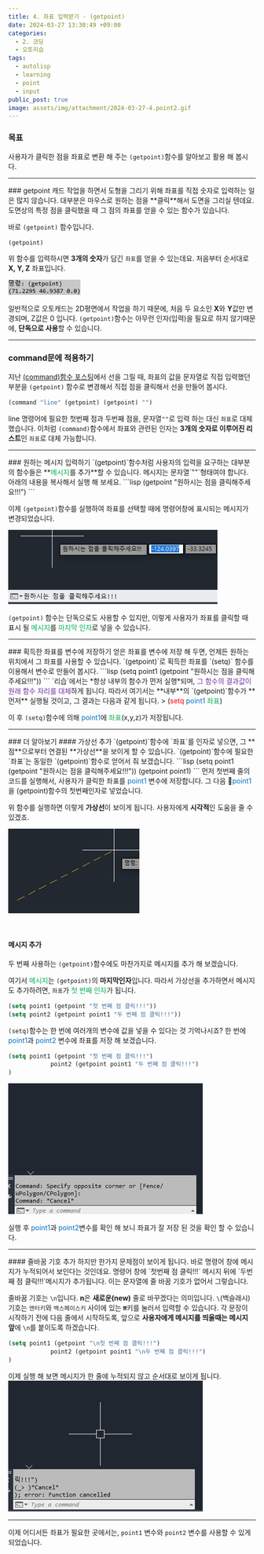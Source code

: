 ```yaml
---
title: 4. 좌표 입력받기 - (getpoint)
date: 2024-03-27 13:30:49 +09:00
categories:
  - 2. 코딩
  - 오토리습
tags:
  - autolisp
  - learning
  - point
  - input
public_post: true
image: assets/img/attachment/2024-03-27-4.point2.gif
---
```


### 목표
사용자가 클릭한 점을 좌표로 변환 해 주는 `(getpoint)`함수를 알아보고 활용 해 봅시다.

<hr>
### getpoint
캐드 작업을 하면서 도형을 그리기 위해 좌표를 직접 숫자로 입력하는 일은 많지 않습니다.
대부분은 마우스로 원하는 점을 **클릭**해서 도면을 그리실 텐데요.
도면상의 특정 점을 클릭했을 때 그 점의 좌표를 얻을 수 있는 함수가 있습니다.

바로 `(getpoint)` 함수입니다.
```lisp
(getpoint)
```
위 함수를 입력하시면 **3개의 숫자**가 담긴 `좌표`를 얻을 수 있는데요. 처음부터 순서대로 **X, Y, Z** 좌표입니다.

![](assets/img/attachment/2024-03-27-4.%20좌표%20입력받기%20-%20getpoint.png)

일반적으로 오토캐드는 2D평면에서 작업을 하기 때문에, 처음 두 요소인 **X**와 **Y**값만 변경되며, Z값은 0 입니다.
`(getpoint)`함수는 아무런 인자(입력)을 필요로 하지 않기때문에, **단독으로 사용**할 수 있습니다.

<hr>

### command문에 적용하기
지난 [(command)함수 포스팅](https://isaacgocoder.github.io/posts/2.-%EB%A6%AC%EC%8A%B5%EC%9C%BC%EB%A1%9C-%EC%BA%90%EB%93%9C%EB%AA%85%EB%A0%B9%EC%96%B4-%EC%82%AC%EC%9A%A9-%ED%95%B4-%EB%B3%B4%EA%B8%B0-(command)/)에서 선을 그릴 때, 좌표의 값을 문자열로 직접 입력했던 부분을 `(getpoint)` 함수로 변경해서 직접 점을 클릭해서 선을 만들어 봅시다.
```lisp
(command "line" (getpoint) (getpoint) "")
```
line 명령어에 필요한 첫번째 점과 두번째 점을, 문자열`""`로 입력 하는 대신 `좌표`로 대체했습니다.
이처럼 `(command)`함수에서 좌표와 관련된 인자는 **3개의 숫자로 이루어진 리스트**인 `좌표`로 대체 가능합니다.

<hr>
### 원하는 메시지 입력하기
`(getpoint)`함수처럼 사용자의 입력을 요구하는 대부분의 함수들은 **<font color="#00b050">메시지</font>를 추가**할 수 있습니다.
메시지는 문자열`""`형태여야 합니다. 아래의 내용을 복사해서 실행 해 보세요.
```lisp
(getpoint "원하시는 점을 클릭해주세요!!!")
```
<br>

이제 `(getpoint)`함수를 실행하여 좌표를 선택할 때에 명령어창에 표시되는 메시지가 변경되었습니다.

![](assets/img/attachment/2024-03-27-4.%20좌표%20입력받기%20-%20getpoint-1.png)

`(getpoint)` 함수는 단독으로도 사용할 수 있지만, 이렇게 사용자가 좌표를 클릭할 때 표시 될 <font color="#00b050">메시지</font>를 <font color="#00b050">마지막 인자</font>로 넣을 수 있습니다.

<hr>
### 획득한 좌표를 변수에 저장하기
얻은 좌표를 변수에 저장 해 두면, 언제든 원하는 위치에서 그 좌표를 사용할 수 있습니다.
`(getpoint)`로 획득한 좌표를 `(setq)` 함수를 이용해서 변수로 만들어 봅시다.
```lisp
(setq point1 (getpoint "원하시는 점을 클릭해주세요!!!"))
```
`리습`에서는 *항상 내부의 함수가 먼저 실행*되며, <font color="#7030a0">그 함수의 결과값이 원래 함수 자리를 대체</font>하게 됩니다.
따라서 여기서는 **내부**의 `(getpoint)`함수가 **먼저** 실행될 것이고, 그 결과는 다음과 같게 됩니다.
> (<font color="#ff0000">setq</font> <font color="#0070c0">point1</font> <font color="#00b050">좌표</font>)

이 후 `(setq)`함수에 의해 <font color="#0070c0">point1</font>에 <font color="#00b050">좌표</font>(x,y,z)가 저장됩니다.

<hr>
### 더 알아보기
#### 가상선 추가
`(getpoint)`함수에 `좌표`를 인자로 넣으면, 그 **점**으로부터 연결된 **가상선**을 보이게 할 수 있습니다.
`(getpoint)`함수에 필요한 `좌표`는 동일한 `(getpoint)`함수로 얻어서 줘 보겠습니다.
```lisp
(setq point1 (getpoint "원하시는 점을 클릭해주세요!!!"))
(getpoint point1)
```
먼저 첫번째 줄의 코드를 실행해서, 사용자가 클릭한 좌표를 <font color="#0070c0">point1</font> 변수에 저장합니다.
그 다음 <font color="#0070c0">point1</font>을 (getpoint)함수의 첫번째인자로 넣었습니다.

위 함수를 실행하면 이렇게 **가상선**이 보이게 됩니다. 사용자에게 **시각적**인 도움을 줄 수 있겠죠.

![](assets/img/attachment/2024-03-27-4.%20좌표%20입력받기%20-%20getpoint-2.png)

<br>

#### 메시지 추가
두 번째 사용하는 `(getpoint)`함수에도 마찬가지로 메시지를 추가 해 보겠습니다.

여기서 <font color="#00b050">메시지</font>는 `(getpoint)`의 **마지막인자**입니다. 따라서 가상선을 추가하면서 메시지도 추가하려면, `좌표`가 <font color="#00b050">첫 번째 인자</font>가 됩니다.
```lisp
(setq point1 (getpoint "첫 번째 점 클릭!!!"))
(setq point2 (getpoint point1 "두 번째 점 클릭!!!"))
```

`(setq)`함수는 한 번에 여러개의 변수에 값을 넣을 수 있다는 것 기억나시죠?
한 번에 <font color="#0070c0">point1</font>과 <font color="#0070c0">point2</font> 변수에 좌표를 저장 해 보겠습니다.
```lisp
(setq point1 (getpoint "첫 번째 점 클릭!!!")
			point2 (getpoint point1 "두 번째 점 클릭!!!")
)
```

![](assets/img/attachment/2024-03-27-4.point.gif)

실행 후 <font color="#0070c0">point1</font>과 <font color="#0070c0">point2</font>변수를 확인 해 보니 좌표가 잘 저장 된 것을 확인 할 수 있습니다.


<hr>
#### 줄바꿈 기호 추가
하지만 한가지 문제점이 보이게 됩니다. 바로 명령어 창에 메시지가 누적되어서 보인다는 것인데요.
명령어 창에 `첫번째 점 클릭!!!` 메시지 뒤에 `두번째  점 클릭!!!`메시지가 추가됩니다. 이는 문자열에 줄 바꿈 기호가 없어서 그렇습니다.

줄바꿈 기호는 `\n`입니다. **n**은 **새로운(new)** 줄로 바꾸겠다는 의미입니다.
`\`(백슬래시)기호는 `엔터키`와 `백스페이스키` 사이에 있는 `₩`키를 눌러서 입력할 수 있습니다.
각 문장이 시작하기 전에 다음 줄에서 시작하도록, 앞으로 **사용자에게 메시지를 띄울때는 메시지 앞**에 `\n`를 붙이도록 하겠습니다.

```lisp
(setq point1 (getpoint "\n첫 번째 점 클릭!!!")
			point2 (getpoint point1 "\n두 번째 점 클릭!!!")
)
```
이제 실행 해 보면 메시지가 한 줄에 누적되지 않고 순서대로 보이게 됩니다.
![](assets/img/attachment/2024-03-27-4.point2.gif)

<hr>

이제 어디서든 좌표가 필요한 곳에서는, `point1` 변수와 `point2` 변수를 사용할 수 있게 되었습니다.
